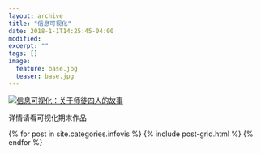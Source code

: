```yaml
---
layout: archive
title: "信息可视化"
date: 2018-1-1T14:25:45-04:00
modified:
excerpt: ""
tags: []
image: 
  feature: base.jpg
  teaser: base.jpg
---
```

<div class='tableauPlaceholder' id='viz1515164254814' style='position: relative'>
	<noscript><a href='#'><img alt='信息可视化：关于师徒四人的故事 ' src='https:&#47;&#47;public.tableau.com&#47;static&#47;images&#47;xi&#47;xiyou&#47;sheet4&#47;1_rss.png' style='border: none' /></a>
	</noscript>
	<object class='tableauViz'  style='display:none;'><param name='host_url' value='https%3A%2F%2Fpublic.tableau.com%2F' /> <param name='embed_code_version' value='3' /> <param name='site_root' value='' /><param name='name' value='xiyou&#47;sheet4' /><param name='tabs' value='no' /><param name='toolbar' value='yes' /><param name='static_image' value='https:&#47;&#47;public.tableau.com&#47;static&#47;images&#47;xi&#47;xiyou&#47;sheet4&#47;1.png' /> <param name='animate_transition' value='yes' /><param name='display_static_image' value='yes' /><param name='display_spinner' value='yes' /><param name='display_overlay' value='yes' /><param name='display_count' value='yes' />
	</object>
</div>                
<script type='text/javascript'>                    var divElement = document.getElementById('viz1515164254814');                    var vizElement = divElement.getElementsByTagName('object')[0];                    vizElement.style.width='1016px';vizElement.style.height='991px';                    var scriptElement = document.createElement('script');                    scriptElement.src = 'https://public.tableau.com/javascripts/api/viz_v1.js';                    vizElement.parentNode.insertBefore(scriptElement, vizElement);                
</script>

详情请看可视化期末作品









<div class="tiles">
{% for post in site.categories.infovis %}
  {% include post-grid.html %}
{% endfor %}
</div>
